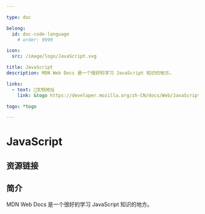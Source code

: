 ```yaml
---

type: doc

belong:
  id: doc-code-language
    # order: 9999

icon:
  src: /image/logo/JavaScript.svg

title: JavaScript
description: MDN Web Docs 是一个很好的学习 JavaScript 知识的地方。

links:
  - text: 📖文档地址
    link: &togo https://developer.mozilla.org/zh-CN/docs/Web/JavaScript

togo: *togo

---
```


<ShowLogo />

# JavaScript

<ShowBreadcrumb />

## 资源链接

<ShowLinks />

## 简介

MDN Web Docs 是一个很好的学习 JavaScript 知识的地方。